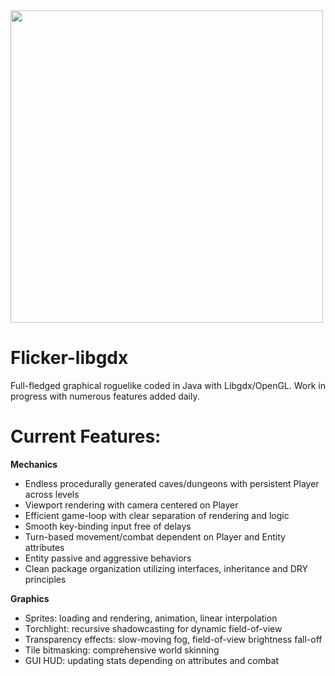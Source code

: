 <img src='http://galenscovell.github.io/css/pics/flicker.png' width=500px />

Flicker-libgdx
======

Full-fledged graphical roguelike coded in Java with Libgdx/OpenGL. Work in progress with numerous features added daily.

<b>Current Features:</b>
======
<b>Mechanics</b>
* Endless procedurally generated caves/dungeons with persistent Player across levels
* Viewport rendering with camera centered on Player
* Efficient game-loop with clear separation of rendering and logic
* Smooth key-binding input free of delays
* Turn-based movement/combat dependent on Player and Entity attributes
* Entity passive and aggressive behaviors
* Clean package organization utilizing interfaces, inheritance and DRY principles

<b>Graphics</b>
* Sprites: loading and rendering, animation, linear interpolation
* Torchlight: recursive shadowcasting for dynamic field-of-view
* Transparency effects: slow-moving fog, field-of-view brightness fall-off
* Tile bitmasking: comprehensive world skinning
* GUI HUD: updating stats depending on attributes and combat

